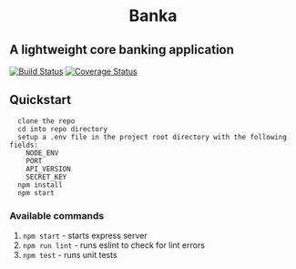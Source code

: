 <h1 align="center">Banka</h1>

## A lightweight core banking application

[![Build Status](https://travis-ci.org/PreciousTosin/Banka.svg?branch=master)](https://travis-ci.org/PreciousTosin/Banka)
[![Coverage Status](https://coveralls.io/repos/github/PreciousTosin/Banka/badge.svg?branch=master)](https://coveralls.io/github/PreciousTosin/Banka?branch=master)

## Quickstart 
```
  clone the repo
  cd into repo directory
  setup a .env file in the project root directory with the following fields:
    NODE_ENV
    PORT
    API_VERSION
    SECRET_KEY
  npm install
  npm start
```

### Available commands
1. `npm start` - starts express server
2. `npm run lint` - runs eslint to check for lint errors
3. `npm test` - runs unit tests
